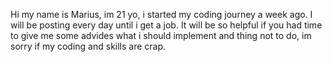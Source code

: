 Hi my name is Marius, im 21 yo, i started my coding journey a week ago. I will be posting every day until i get a job.
It will be so helpful if you had time to give me some advides what i should implement and thing not to do, im sorry if my coding and skills are crap.
